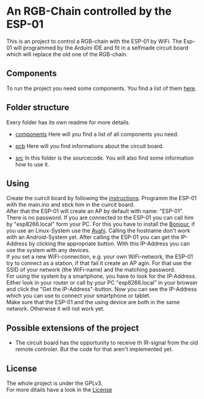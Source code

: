 # An RGB-Chain controlled by the ESP-01
This is an project to control a RGB-chain with the ESP-01 by WiFi.
The Esp-01 will programmed by the Arduini IDE and fit in a selfmade circuit board which will replace the old one of the RGB-chain.

## Components
To run the project you need some components. 
You find a list of them [here](https://github.com/bitifeye/esp8266-01_rgb-chain/blob/master/component_list.txt).

## Folder structure
Exery folder has its own readme for more details.
- [components](https://github.com/bitifeye/esp8266-01_rgb-chain/blob/master/component_list.txt)
  Here will you find a list of all components you need.

- [pcb](https://github.com/bitifeye/esp8266-01_rgb-chain/tree/master/pcb)
  Here will you find informations about the circuit board.

- [src](https://github.com/bitifeye/esp8266-01_rgb-chain/tree/master/src)
  In this folder is the sourcecode.
  You will also find some information how to use it.
  
## Using
Create the cuircit board by following the [instructions](https://github.com/bitifeye/esp8266-01_rgb-chain/blob/master/pcb/README.md). Programm the ESP-01 with the main.ino and stick him in the cuircit board.<br>
After that the ESP-01 will create an AP by default with name: "ESP-01". There is no password. If you are connected to the ESP-01 you can call him by "esp8266.local" form your PC. For this you have to install the [Bonjour](https://support.apple.com/bonjour), if you use an Linux-System use the [Avahi](http://avahi.org/). Calling the hostname don't work with an Android-System yet.
After calling the ESP-01 you can get the IP-Address by clicking the appropriate button. With this IP-Address you can use the system with any devices.<br>
If you set a new WiFi-connection, e.g. your own WiFi-network, the ESP-01 try to connect as a station, if that fail it create an AP agin. For that use the SSID of your network (the WiFi-name) and the matching password.<br>
For using the system by a smartphone, you have to look for the IP-Address. Either look in your router or call by your PC "esp8266.local" in your browser and click the "Get the IP-Address"-button. Now you can see the IP-Address which you can use to connect your smartphone or tablet.<br>
Make sure that the ESP-01 and the using device are both in the same network. Otherwise it will not work yet.
  
## Possible extensions of the project
- The circuit board has the opportunity to receive th IR-signal from the old remote controler.
  But the code for that aren't implemented yet.

## License
The whole project is under the GPLv3.<br>
For more ditails have a look in the [License](https://github.com/bitifeye/esp8266-01_rgb-chain/blob/master/LICENSE) 
